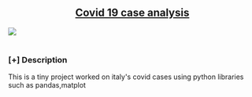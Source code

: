 <h2 align="center"><u>Covid 19 case analysis</u></h2>
<img src="hhttps://www.amprogress.org/wp-content/uploads/2020/03/Microbes-1.jpg" style="display: block; margin: auto; alt='data-analysis>


<p align="center">
<br>
</p>

### [+] Description
This is a tiny project worked on italy's covid cases using python libraries such as pandas,matplot

